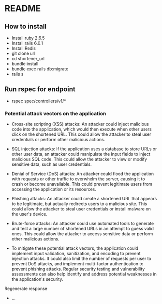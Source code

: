 # README
## How to install
- Install ruby 2.6.5
- Install rails 6.0.1
- Install Redis
- git clone url
- cd shortener_url
- bundle install
- bundle exec rails db:migrate
- rails s

## Run rspec for endpoint
- rspec spec/controllers/v1/*

### Potential attack vectors on the application

- Cross-site scripting (XSS) attacks: An attacker could inject malicious code into the application, which would then execute when other users click on the shortened URL. This could allow the attacker to steal user credentials or perform other malicious actions.

- SQL injection attacks: If the application uses a database to store URLs or other user data, an attacker could manipulate the input fields to inject malicious SQL code. This could allow the attacker to view or modify sensitive data, such as user credentials.

- Denial of Service (DoS) attacks: An attacker could flood the application with requests or other traffic to overwhelm the server, causing it to crash or become unavailable. This could prevent legitimate users from accessing the application or its resources.

- Phishing attacks: An attacker could create a shortened URL that appears to be legitimate, but actually redirects users to a malicious site. This could allow the attacker to steal user credentials or install malware on the user's device.

- Brute-force attacks: An attacker could use automated tools to generate and test a large number of shortened URLs in an attempt to guess valid ones. This could allow the attacker to access sensitive data or perform other malicious actions.

- To mitigate these potential attack vectors, the application could implement input validation, sanitization, and encoding to prevent injection attacks. It could also limit the number of requests per user to prevent DoS attacks, and implement multi-factor authentication to prevent phishing attacks. Regular security testing and vulnerability assessments can also help identify and address potential weaknesses in the application's security.





Regenerate response


* ...
